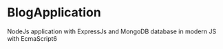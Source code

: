 # BlogApplication
NodeJs application with ExpressJs and MongoDB database in modern JS with EcmaScript6 
